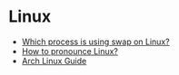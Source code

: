 # Linux

- [Which process is using swap on Linux?](/programming/operating-system/linux/which-process-is-using-swap-on-linux.md)
- [How to pronounce Linux?](/programming/operating-system/linux/how-to-pronounce-linux.md)
- [Arch Linux Guide](/programming/operating-system/linux/arch-linux-guide.md)
